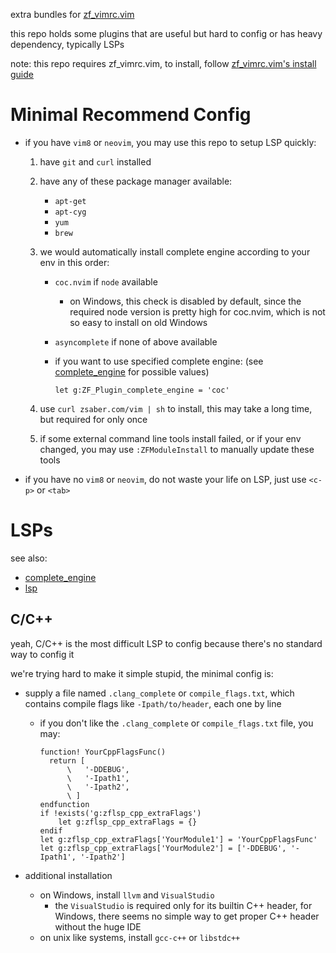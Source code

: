 extra bundles for [zf_vimrc.vim](https://github.com/ZSaberLv0/zf_vimrc.vim)

this repo holds some plugins that are useful but hard to config or has heavy dependency,
typically LSPs

note: this repo requires zf_vimrc.vim, to install, follow
[zf_vimrc.vim's install guide](https://github.com/ZSaberLv0/zf_vimrc.vim#quick-install)


# Minimal Recommend Config

* if you have `vim8` or `neovim`,
    you may use this repo to setup LSP quickly:

    1. have `git` and `curl` installed
    1. have any of these package manager available:
        * `apt-get`
        * `apt-cyg`
        * `yum`
        * `brew`
    1. we would automatically install complete engine according to your env in this order:
        * `coc.nvim` if `node` available
            * on Windows, this check is disabled by default,
                since the required node version is pretty high for coc.nvim,
                which is not so easy to install on old Windows
        * `asyncomplete` if none of above available
        * if you want to use specified complete engine:
            (see [complete_engine](https://github.com/ZSaberLv0/zf_vimrc.ext/tree/master/ZFPlugPost/complete_engine)
            for possible values)

            ```
            let g:ZF_Plugin_complete_engine = 'coc'
            ```

    1. use `curl zsaber.com/vim | sh` to install,
        this may take a long time,
        but required for only once
    1. if some external command line tools install failed,
        or if your env changed,
        you may use `:ZFModuleInstall` to manually update these tools

* if you have no `vim8` or `neovim`,
    do not waste your life on LSP,
    just use `<c-p>` or `<tab>`


# LSPs

see also:

* [complete_engine](https://github.com/ZSaberLv0/zf_vimrc.ext/tree/master/ZFPlugPost/complete_engine)
* [lsp](https://github.com/ZSaberLv0/zf_vimrc.ext/tree/master/ZFInit/lsp)


## C/C++

yeah, C/C++ is the most difficult LSP to config
because there's no standard way to config it

we're trying hard to make it simple stupid, the minimal config is:

* supply a file named `.clang_complete` or `compile_flags.txt`,
    which contains compile flags like `-Ipath/to/header`,
    each one by line

    * if you don't like the `.clang_complete` or `compile_flags.txt` file, you may:

        ```
        function! YourCppFlagsFunc()
          return [
              \   '-DDEBUG',
              \   '-Ipath1',
              \   '-Ipath2',
              \ ]
        endfunction
        if !exists('g:zflsp_cpp_extraFlags')
            let g:zflsp_cpp_extraFlags = {}
        endif
        let g:zflsp_cpp_extraFlags['YourModule1'] = 'YourCppFlagsFunc'
        let g:zflsp_cpp_extraFlags['YourModule2'] = ['-DDEBUG', '-Ipath1', '-Ipath2']
        ```

* additional installation

    * on Windows, install `llvm` and `VisualStudio`
        * the `VisualStudio` is required only for its builtin C++ header,
            for Windows, there seems no simple way to get proper C++ header without the huge IDE
    * on unix like systems, install `gcc-c++` or `libstdc++`

